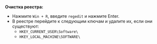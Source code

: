 **Очистка реестра:**

- Нажмите `Win + R`, введите `regedit` и нажмите Enter.
- В реестре перейдите к следующим ключам и удалите их, если они существуют:
    - `HKEY_CURRENT_USER\Software\`
    - `HKEY_LOCAL_MACHINE\SOFTWARE\`
